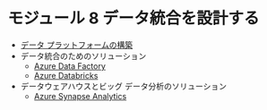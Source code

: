 # モジュール 8 データ統合を設計する

- [データ プラットフォームの構築](mod08-01-data-platform.md)
- データ統合のためのソリューション
  - [Azure Data Factory](mod08-02-data-factory.md)
  - [Azure Databricks](mod08-03-databricks.md)
- データウェアハウスとビッグ データ分析のソリューション
  - [Azure Synapse Analytics](mod08-04-synapse-analytics.md)
